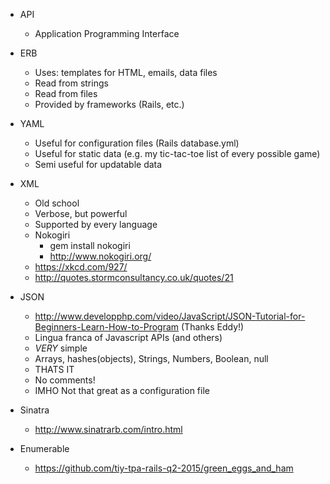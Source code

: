- API
  - Application Programming Interface
- ERB
  - Uses: templates for HTML, emails, data files
  - Read from strings
  - Read from files
  - Provided by frameworks (Rails, etc.)
- YAML
  - Useful for configuration files (Rails database.yml)
  - Useful for static data (e.g. my tic-tac-toe list of every possible game)
  - Semi useful for updatable data
- XML
  - Old school
  - Verbose, but powerful
  - Supported by every language
  - Nokogiri
    - gem install nokogiri
    - http://www.nokogiri.org/
  - https://xkcd.com/927/
  - http://quotes.stormconsultancy.co.uk/quotes/21
- JSON
  - http://www.developphp.com/video/JavaScript/JSON-Tutorial-for-Beginners-Learn-How-to-Program (Thanks Eddy!)
  - Lingua franca of Javascript APIs (and others)
  - *VERY* simple
  - Arrays, hashes(objects), Strings, Numbers, Boolean, null
  - THATS IT
  - No comments!
  - IMHO Not that great as a configuration file



- Sinatra
  - http://www.sinatrarb.com/intro.html
- Enumerable
  - https://github.com/tiy-tpa-rails-q2-2015/green_eggs_and_ham
